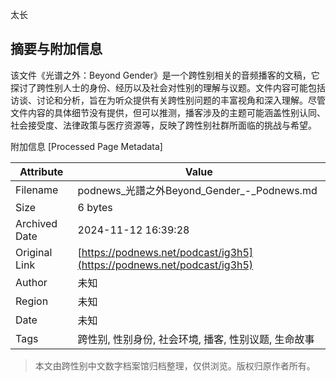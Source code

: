 太长

## 摘要与附加信息

<!-- tcd_abstract -->
该文件《光谱之外：Beyond Gender》是一个跨性别相关的音频播客的文稿，它探讨了跨性别人士的身份、经历以及社会对性别的理解与议题。文件内容可能包括访谈、讨论和分析，旨在为听众提供有关跨性别问题的丰富视角和深入理解。尽管文件内容的具体细节没有提供，但可以推测，播客涉及的主题可能涵盖性别认同、社会接受度、法律政策与医疗资源等，反映了跨性别社群所面临的挑战与希望。
<!-- tcd_abstract_end -->

附加信息 [Processed Page Metadata]

| Attribute       | Value                                  |
|-----------------|----------------------------------------|
| Filename        | podnews_光譜之外Beyond_Gender_-_Podnews.md                             |
| Size            | 6 bytes                           |
| Archived Date   | 2024-11-12 16:39:28                             |
| Original Link   | [https://podnews.net/podcast/ig3h5](https://podnews.net/podcast/ig3h5)                       |
| Author          | 未知                               |
| Region          | 未知                               |
| Date            | 未知                                 |
| Tags            | 跨性别, 性别身份, 社会环境, 播客, 性别议题, 生命故事                                 |
>
> 本文由跨性别中文数字档案馆归档整理，仅供浏览。版权归原作者所有。
>